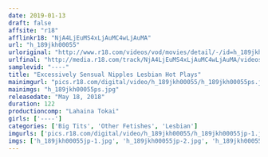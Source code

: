 ```yaml
---
date: 2019-01-13
draft: false
affsite: "r18"
afflinkr18: "NjA4LjEuMS4xLjAuMC4wLjAuMA"
url: "h_189jkh00055"
urloriginal: "http://www.r18.com/videos/vod/movies/detail/-/id=h_189jkh00055"
urlfinal: "http://media.r18.com/track/NjA4LjEuMS4xLjAuMC4wLjAuMA/videos/vod/movies/detail/-/id=h_189jkh00055"
samplevid: "----"
title: "Excessively Sensual Nipples Lesbian Hot Plays"
mainimgurl: "pics.r18.com/digital/video/h_189jkh00055/h_189jkh00055ps.jpg"
mainimgs: "h_189jkh00055ps.jpg"
releasedate: "May 18, 2018"
duration: 122
productioncomp: "Lahaina Tokai"
girls: ['----']
categories: ['Big Tits', 'Other Fetishes', 'Lesbian']
imgurls: ['pics.r18.com/digital/video/h_189jkh00055/h_189jkh00055jp-1.jpg', 'pics.r18.com/digital/video/h_189jkh00055/h_189jkh00055jp-2.jpg', 'pics.r18.com/digital/video/h_189jkh00055/h_189jkh00055jp-3.jpg', 'pics.r18.com/digital/video/h_189jkh00055/h_189jkh00055jp-4.jpg', 'pics.r18.com/digital/video/h_189jkh00055/h_189jkh00055jp-5.jpg', 'pics.r18.com/digital/video/h_189jkh00055/h_189jkh00055jp-6.jpg', 'pics.r18.com/digital/video/h_189jkh00055/h_189jkh00055jp-7.jpg', 'pics.r18.com/digital/video/h_189jkh00055/h_189jkh00055jp-8.jpg', 'pics.r18.com/digital/video/h_189jkh00055/h_189jkh00055jp-9.jpg', 'pics.r18.com/digital/video/h_189jkh00055/h_189jkh00055jp-10.jpg', 'pics.r18.com/digital/video/h_189jkh00055/h_189jkh00055jp-11.jpg', 'pics.r18.com/digital/video/h_189jkh00055/h_189jkh00055jp-12.jpg', 'pics.r18.com/digital/video/h_189jkh00055/h_189jkh00055jp-13.jpg', 'pics.r18.com/digital/video/h_189jkh00055/h_189jkh00055jp-14.jpg', 'pics.r18.com/digital/video/h_189jkh00055/h_189jkh00055jp-15.jpg', 'pics.r18.com/digital/video/h_189jkh00055/h_189jkh00055jp-16.jpg', 'pics.r18.com/digital/video/h_189jkh00055/h_189jkh00055jp-17.jpg', 'pics.r18.com/digital/video/h_189jkh00055/h_189jkh00055jp-18.jpg', 'pics.r18.com/digital/video/h_189jkh00055/h_189jkh00055jp-19.jpg', 'pics.r18.com/digital/video/h_189jkh00055/h_189jkh00055jp-20.jpg']
imgs: ['h_189jkh00055jp-1.jpg', 'h_189jkh00055jp-2.jpg', 'h_189jkh00055jp-3.jpg', 'h_189jkh00055jp-4.jpg', 'h_189jkh00055jp-5.jpg', 'h_189jkh00055jp-6.jpg', 'h_189jkh00055jp-7.jpg', 'h_189jkh00055jp-8.jpg', 'h_189jkh00055jp-9.jpg', 'h_189jkh00055jp-10.jpg', 'h_189jkh00055jp-11.jpg', 'h_189jkh00055jp-12.jpg', 'h_189jkh00055jp-13.jpg', 'h_189jkh00055jp-14.jpg', 'h_189jkh00055jp-15.jpg', 'h_189jkh00055jp-16.jpg', 'h_189jkh00055jp-17.jpg', 'h_189jkh00055jp-18.jpg', 'h_189jkh00055jp-19.jpg', 'h_189jkh00055jp-20.jpg']
---
```

